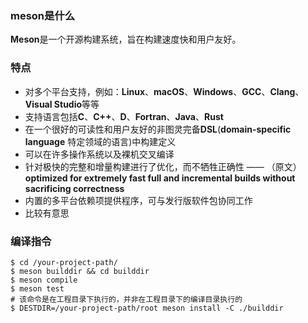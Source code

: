 ### meson是什么

**Meson**是一个开源构建系统，旨在构建速度快和用户友好。



### 特点

- 对多个平台支持，例如：**Linux**、**macOS**、**Windows**、**GCC**、**Clang**、**Visual Studio**等等
- 支持语言包括**C**、**C++**、**D**、**Fortran**、**Java**、**Rust**
- 在一个很好的可读性和用户友好的非图灵完备**DSL**(**domain-specific language** 特定领域的语言)中构建定义
- 可以在许多操作系统以及裸机交叉编译
- 针对极快的完整和增量构建进行了优化，而不牺牲正确性 —— （原文）**optimized for extremely fast full and incremental builds without sacrificing correctness**
- 内置的多平台依赖项提供程序，可与发行版软件包协同工作
- 比较有意思



### 编译指令

```shell
$ cd /your-project-path/
$ meson builddir && cd builddir
$ meson compile
$ meson test
# 该命令是在工程目录下执行的，并非在工程目录下的编译目录执行的
$ DESTDIR=/your-project-path/root meson install -C ./builddir
```

